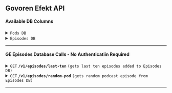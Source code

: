 ## Govoren Efekt API

#### Available DB Columns

<details><summary><code>Pods DB</code></summary>   


> | column      | type    | desciption                               | API Exposed |
> |-------------|---------|------------------------------------------|-------------|
> | podcast_id  | INTEGER | Podcast ID in GE Pods DB                 | No          |
> | title       | TEXT    | Podcast Name                             | No          |
> | description | TEXT    | Podcast Description                      | No          |
> | website     | TEXT    | Podcast Website Link                     | No          |
> | rssfeed     | TEXT    | Podcast RSS Feed Link                    | No          |
> | etag        | TEXT    | RSS Feed Latest etag                     | No          |
> | modified    | TEXT    | Last-Modified from RSS Feed              | No          |
</details>

<details><summary><code>Episodes DB</code></summary>   
 

> | column      | type    | desciption                               | API Exposed |
> |-------------|---------|------------------------------------------|-------------|
> | geid        | INTEGER | Episode ID in GE Episode DB              | Yes         |
> | guid        | TEXT    | Episode GUID                             | Yes         |
> | podcast_id  | INTEGER | Podcast ID in GE Pods DB                 | Yes         |
> | link        | TEXT    | Episode Link                             | Yes         |
> | audio       | TEXT    | Link to Episode Audio                    | Yes         |
> | image       | TEXT    | Link to Episode Image                    | Yes         |
> | title       | TEXT    | Episode Title                            | Yes         |
> | description | TEXT    | Epispde Description                      | Yes         |
> | pubdate     | TEXT    | Episode Publication Date                 | Yes         |
> | duration    | TEXT    | Episode Duration                         | Yes         |
> | explicit    | TEXT    | Aadult Language or Sexual Content        | Yes         |
> | lenght      | TEXT    | Episode Lenght in bytes                  | Yes         |
> | author      | TEXT    | Episode Author                           | Yes         |
> | episodeno   | TEXT    | Episode number (Podcast Internal)        | Yes         |
> | seasonno    | TEXT    | Episode Season Number (Podcast Internal) | Yes         |

</details>

------------------------------------------------------------------------------------------

#### GE Episodes Database Calls - No Authenticatiin Required

<details> <summary><code>GET</code> <code><b>/v1/episodes/last-ten</b></code> <code>(gets last ten episodes added to Episodes DB)</code></summary>

##### Parameters

> None

##### Responses

> | http code     | content-type                      | response                                                            |
> |---------------|-----------------------------------|---------------------------------------------------------------------|
> | 200           | application/json                  | JSON string                                                         |

##### Example cURL

> ```javascript
>  curl --location --request GET 'https://api.govorenefekt.bg/v1/episodes/last-ten' 
> ```

</details>

<details>
 <summary><code>GET</code> <code><b>/v1/episodes/random-pod</b></code> <code>(gets random podcast episode from Episodes DB)</code></summary>

##### Parameters

> None

##### Responses

> | http code     | content-type                      | response                                                            |
> |---------------|-----------------------------------|---------------------------------------------------------------------|
> | 200           |  application/json                 | JSON string                                                         |

##### Example cURL

> ```javascript
>  curl --location --request GET 'https://api.govorenefekt.bg/v1/episodes/random-pod'
> ```

</details>

------------------------------------------------------------------------------------------
